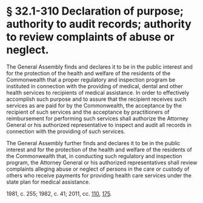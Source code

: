 # § 32.1-310 Declaration of purpose; authority to audit records; authority to review complaints of abuse or neglect.

<p>The General Assembly finds and declares it to be in the public interest and for the protection of the health and welfare of the residents of the Commonwealth that a proper regulatory and inspection program be instituted in connection with the providing of medical, dental and other health services to recipients of medical assistance. In order to effectively accomplish such purpose and to assure that the recipient receives such services as are paid for by the Commonwealth, the acceptance by the recipient of such services and the acceptance by practitioners of reimbursement for performing such services shall authorize the Attorney General or his authorized representative to inspect and audit all records in connection with the providing of such services.</p><p>The General Assembly further finds and declares it to be in the public interest and for the protection of the health and welfare of the residents of the Commonwealth that, in conducting such regulatory and inspection program, the Attorney General or his authorized representatives shall review complaints alleging abuse or neglect of persons in the care or custody of others who receive payments for providing health care services under the state plan for medical assistance.</p><p>1981, c. 255; 1982, c. 41; 2011, cc. <a href='http://lis.virginia.gov/cgi-bin/legp604.exe?111+ful+CHAP0110'>110</a>, <a href='http://lis.virginia.gov/cgi-bin/legp604.exe?111+ful+CHAP0175'>175</a>.</p>